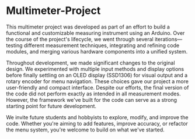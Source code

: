 # Multimeter-Project

This multimeter project was developed as part of an effort to build a functional and customizable measuring instrument using an Arduino. Over the course of the project's lifecycle, we went through several iterations—testing different measurement techniques, integrating and refining code modules, and merging various hardware components into a unified system.

Throughout development, we made significant changes to the original design. We experimented with multiple input methods and display options before finally settling on an OLED display (SSD1306) for visual output and a rotary encoder for menu navigation. These choices gave our project a more user-friendly and compact interface.
Despite our efforts, the final version of the code did not perform exactly as intended in all measurement modes. However, the framework we've built for the code can serve as a strong starting point for future development.

We invite future students and hobbyists to explore, modify, and improve the code. Whether you're aiming to add features, improve accuracy, or refactor the menu system, you're welcome to build on what we've started.
